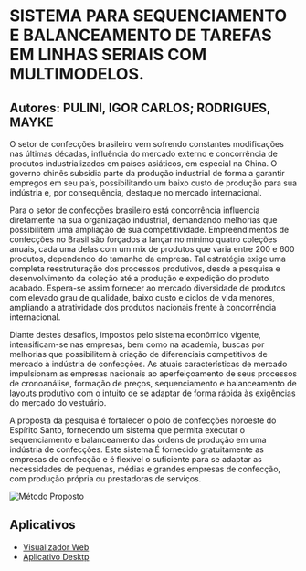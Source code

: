 # SISTEMA PARA SEQUENCIAMENTO E BALANCEAMENTO DE TAREFAS EM LINHAS SERIAIS COM MULTIMODELOS.
## Autores: PULINI, IGOR CARLOS; RODRIGUES, MAYKE

O setor de confecções brasileiro vem sofrendo constantes modificações nas últimas décadas, influência do mercado externo e concorrência de produtos industrializados em países asiáticos, em especial na China. O governo chinês subsidia parte da produção industrial de forma a garantir empregos em seu país, possibilitando um baixo custo de produção para sua indústria e, por consequência, destaque no mercado internacional.

Para o setor de confecções brasileiro está concorrência influencia diretamente na sua organização industrial, demandando melhorias que possibilitem uma ampliação de sua competitividade. Empreendimentos de confecções no Brasil são forçados a lançar no mínimo quatro coleções anuais, cada uma delas com um mix de produtos que varia entre 200 e 600 produtos, dependendo do tamanho da empresa. Tal estratégia exige uma completa reestruturação dos processos produtivos, desde a pesquisa e desenvolvimento da coleção até a produção e expedição do produto acabado. Espera-se assim fornecer ao mercado diversidade de produtos com elevado grau de qualidade, baixo custo e ciclos de vida menores, ampliando a atratividade dos produtos nacionais frente à concorrência internacional.

Diante destes desafios, impostos pelo sistema econômico vigente, intensificam-se nas empresas, bem como na academia, buscas por melhorias que possibilitem à criação de diferenciais competitivos de mercado à indústria de confecções. As atuais características de mercado impulsionam as empresas nacionais ao aperfeiçoamento de seus processos de cronoanálise, formação de preços, sequenciamento e balanceamento de layouts produtivo com o intuito de se adaptar de forma rápida às exigências do mercado do vestuário.

A proposta da pesquisa é fortalecer o polo de confecções noroeste do Espírito Santo, fornecendo um sistema que permita executar o sequenciamento e balanceamento das ordens de produção em uma indústria de confecções. Este sistema É fornecido gratuitamente as empresas de confecção e é flexível o suficiente para se adaptar as necessidades de pequenas, médias e grandes empresas de confecção, com produção própria ou prestadoras de serviços.

![Método Proposto](https://ibb.co/iTGuev)

## Aplicativos
* [Visualizador Web](https://igorcarlospulini.github.io/dist) 
* [Aplicativo Desktp](https://www.dropbox.com/sh/hhh43mul13pbluu/AAD0w4Ng_b84pALUR5DfJnO-a?dl=0)
